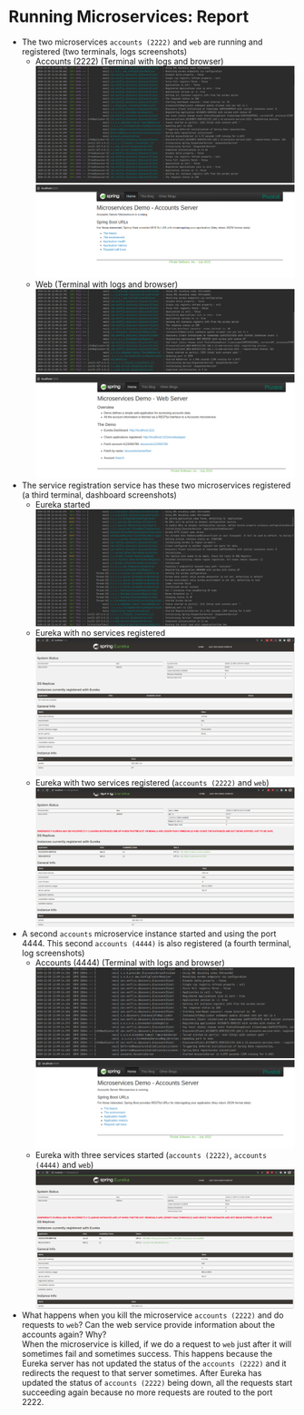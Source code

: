# Running Microservices: Report
- The two microservices `accounts (2222)` and `web` are running and registered (two terminals, logs screenshots)
    - Accounts (2222) (Terminal with logs and browser)
      ![](images/AccountsTerminal.png)
      ![](images/AccountsWeb.png)
    - Web (Terminal with logs and browser)     
      ![](images/WebTerminal.png)
      ![](images/WebWeb.png)
- The service registration service has these two microservices registered (a third terminal, dashboard screenshots)
    - Eureka started
      ![](images/EurekaTerminalNoServicesRegistered.png)
    - Eureka with no services registered
      ![](images/EurekaNoServicesRegistered.png)
    - Eureka with two services registered (`accounts (2222)` and `web`)
      ![](images/Eureka2ServicesRegistered.png)
- A second `accounts` microservice instance started and using the port 4444. This second `accounts (4444)` is also registered (a fourth terminal, log screenshots)
    - Accounts (4444) (Terminal with logs and browser)
      ![](images/Accounts4444Terminal.png)
      ![](images/Accounts4444Web.png)
    - Eureka with three services started (`accounts (2222)`, `accounts (4444)` and `web`)
      ![](images/Eureka3ServicesRegistered.png)
- What happens when you kill the microservice `accounts (2222)` and do requests to `web`? Can the web service provide information about the accounts again? Why?  
When the microservice is killed, if we do a request to `web` just after it will sometimes fail and sometimes success. This happens because the Eureka server has not updated the status of 
  the `accounts (2222)` and it redirects the request to that server sometimes. After Eureka has updated the status of `accounts (2222)` being down,
  all the requests start succeeding again because no more requests are routed to the port 2222.